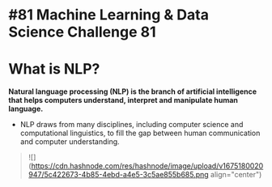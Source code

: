 # #81 Machine Learning & Data Science Challenge 81

# What is NLP?

**Natural language processing (NLP) is the branch of artificial intelligence that helps computers understand, interpret and manipulate human language.**

* NLP draws from many disciplines, including computer science and computational linguistics, to fill the gap between human communication and computer understanding.
    

> ![](https://cdn.hashnode.com/res/hashnode/image/upload/v1675180020947/5c422673-4b85-4ebd-a4e5-3c5ae855b685.png align="center")